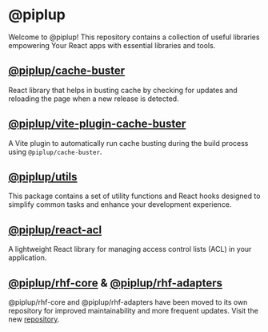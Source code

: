 # @piplup

Welcome to @piplup! This repository contains a collection of useful libraries empowering Your React apps with essential libraries and tools.

## [@piplup/cache-buster](./packages/cache-buster/README.md)

React library that helps in busting cache by checking for updates and reloading the page when a new release is detected.

## [@piplup/vite-plugin-cache-buster](./packages/vite-plugin-cache-buster/README.md)

A Vite plugin to automatically run cache busting during the build process using `@piplup/cache-buster`.

## [@piplup/utils](./packages/utils/README.md)

This package contains a set of utility functions and React hooks designed to simplify common tasks and enhance your development experience.

## [@piplup/react-acl](./packages/react-acl/README.md)

A lightweight React library for managing access control lists (ACL) in your application.

## [@piplup/rhf-core](https://github.com/sadik-malik/piplup-react-hook-form/tree/main/packages/rhf-core) & [@piplup/rhf-adapters](https://github.com/sadik-malik/piplup-react-hook-form/tree/main/packages/rhf-adapters)

@piplup/rhf-core and @piplup/rhf-adapters have been moved to its own repository for improved maintainability and more frequent updates. Visit the new [repository](https://github.com/sadik-malik/piplup-react-hook-form).
